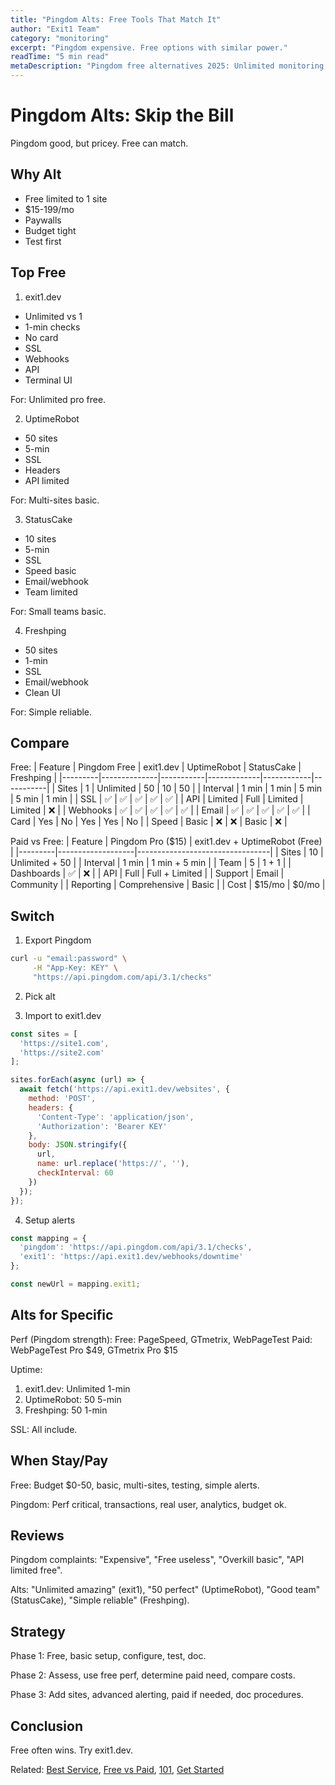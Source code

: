 ```yaml
---
title: "Pingdom Alts: Free Tools That Match It"
author: "Exit1 Team"
category: "monitoring"
excerpt: "Pingdom expensive. Free options with similar power."
readTime: "5 min read"
metaDescription: "Pingdom free alternatives 2025: Unlimited monitoring options."
---
```


# Pingdom Alts: Skip the Bill

Pingdom good, but pricey. Free can match.

## Why Alt

- Free limited to 1 site
- $15-199/mo
- Paywalls
- Budget tight
- Test first

## Top Free

1. exit1.dev
- Unlimited vs 1
- 1-min checks
- No card
- SSL
- Webhooks
- API
- Terminal UI

For: Unlimited pro free.

2. UptimeRobot
- 50 sites
- 5-min
- SSL
- Headers
- API limited

For: Multi-sites basic.

3. StatusCake
- 10 sites
- 5-min
- SSL
- Speed basic
- Email/webhook
- Team limited

For: Small teams basic.

4. Freshping
- 50 sites
- 1-min
- SSL
- Email/webhook
- Clean UI

For: Simple reliable.

## Compare

Free:
| Feature | Pingdom Free | exit1.dev | UptimeRobot | StatusCake | Freshping |
|---------|--------------|-----------|-------------|------------|-----------|
| Sites | 1 | Unlimited | 50 | 10 | 50 |
| Interval | 1 min | 1 min | 5 min | 5 min | 1 min |
| SSL | ✅ | ✅ | ✅ | ✅ | ✅ |
| API | Limited | Full | Limited | Limited | ❌ |
| Webhooks | ✅ | ✅ | ✅ | ✅ | ✅ |
| Email | ✅ | ✅ | ✅ | ✅ | ✅ |
| Card | Yes | No | Yes | Yes | No |
| Speed | Basic | ❌ | ❌ | Basic | ❌ |

Paid vs Free:
| Feature | Pingdom Pro ($15) | exit1.dev + UptimeRobot (Free) |
|---------|-------------------|---------------------------------|
| Sites | 10 | Unlimited + 50 |
| Interval | 1 min | 1 min + 5 min |
| Team | 5 | 1 + 1 |
| Dashboards | ✅ | ❌ |
| API | Full | Full + Limited |
| Support | Email | Community |
| Reporting | Comprehensive | Basic |
| Cost | $15/mo | $0/mo |

## Switch

1. Export Pingdom
```bash
curl -u "email:password" \
     -H "App-Key: KEY" \
     "https://api.pingdom.com/api/3.1/checks"
```

2. Pick alt

3. Import to exit1.dev
```javascript
const sites = [
  'https://site1.com',
  'https://site2.com'
];

sites.forEach(async (url) => {
  await fetch('https://api.exit1.dev/websites', {
    method: 'POST',
    headers: {
      'Content-Type': 'application/json',
      'Authorization': 'Bearer KEY'
    },
    body: JSON.stringify({
      url,
      name: url.replace('https://', ''),
      checkInterval: 60
    })
  });
});
```

4. Setup alerts
```javascript
const mapping = {
  'pingdom': 'https://api.pingdom.com/api/3.1/checks',
  'exit1': 'https://api.exit1.dev/webhooks/downtime'
};

const newUrl = mapping.exit1;
```

## Alts for Specific

Perf (Pingdom strength):
Free: PageSpeed, GTmetrix, WebPageTest
Paid: WebPageTest Pro $49, GTmetrix Pro $15

Uptime:
1. exit1.dev: Unlimited 1-min
2. UptimeRobot: 50 5-min
3. Freshping: 50 1-min

SSL:
All include.

## When Stay/Pay

Free: Budget $0-50, basic, multi-sites, testing, simple alerts.

Pingdom: Perf critical, transactions, real user, analytics, budget ok.

## Reviews

Pingdom complaints: "Expensive", "Free useless", "Overkill basic", "API limited free".

Alts: "Unlimited amazing" (exit1), "50 perfect" (UptimeRobot), "Good team" (StatusCake), "Simple reliable" (Freshping).

## Strategy

Phase 1: Free, basic setup, configure, test, doc.

Phase 2: Assess, use free perf, determine paid need, compare costs.

Phase 3: Add sites, advanced alerting, paid if needed, doc procedures.

## Conclusion

Free often wins. Try exit1.dev.

Related: [Best Service](/blog/best-website-monitoring-service-2025), [Free vs Paid](/blog/free-vs-paid-website-monitoring), [101](/blog/website-monitoring-101), [Get Started](/blog/get-started) 